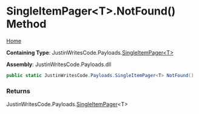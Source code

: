 # SingleItemPager\<T\>\.NotFound\(\) Method

[Home](../../../README.md)

**Containing Type**: JustinWritesCode\.Payloads\.[SingleItemPager\<T\>](../README.md)

**Assembly**: JustinWritesCode\.Payloads\.dll

```csharp
public static JustinWritesCode.Payloads.SingleItemPager<T> NotFound()
```

### Returns

JustinWritesCode\.Payloads\.[SingleItemPager](../README.md)\<T\>

